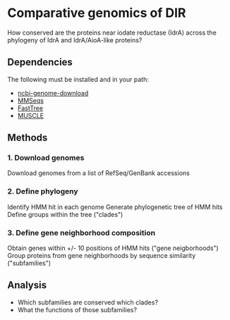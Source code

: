 # Comparative genomics of DIR

How conserved are the proteins near iodate reductase (IdrA) across the phylogeny of IdrA and IdrA/AioA-like proteins?

## Dependencies

The following must be installed and in your path:
- [ncbi-genome-download](https://github.com/kblin/ncbi-genome-download)
- [MMSeqs](https://github.com/soedinglab/MMseqs2)
- [FastTree](http://www.microbesonline.org/fasttree/)
- [MUSCLE](http://www.drive5.com/muscle/muscle.html)

## Methods

### 1. Download genomes
Download genomes from a list of RefSeq/GenBank accessions

### 2. Define phylogeny
Identify HMM hit in each genome
Generate phylogenetic tree of HMM hits
Define groups within the tree ("clades")

### 3. Define gene neighborhood composition
Obtain genes within +/- 10 positions of HMM hits ("gene neigborhoods")
Group proteins from gene neighborhoods by sequence similarity ("subfamilies")

## Analysis
- Which subfamilies are conserved which clades?
- What the functions of those subfamilies?




